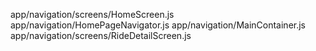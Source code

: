 app/navigation/screens/HomeScreen.js
app/navigation/HomePageNavigator.js
app/navigation/MainContainer.js
app/navigation/screens/RideDetailScreen.js
